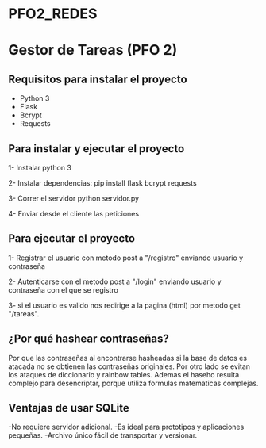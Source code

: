 # PFO2_REDES
# Gestor de Tareas (PFO 2)

## Requisitos para instalar el proyecto

- Python 3
- Flask
- Bcrypt
- Requests

## Para instalar y ejecutar el proyecto 
1- Instalar python 3

2- Instalar dependencias:
pip install flask bcrypt requests

3- Correr el servidor
python servidor.py

 4- Enviar desde el cliente las peticiones
 
 ## Para ejecutar el proyecto 
 
 1- Registrar el usuario con metodo post a "/registro" enviando
 usuario y contraseña
 
 2- Autenticarse con el metodo post a "/login" enviando 
 usuario y contraseña con el que se registro
 
 3- si el usuario es valido nos redirige a la pagina
 (html) por metodo get "/tareas".

 ## ¿Por qué hashear contraseñas?
 
 Por que las contraseñas al encontrarse hasheadas si la base de datos es atacada no se obtienen las contraseñas originales.
 Por otro lado se evitan los ataques de diccionario y rainbow tables.
 Ademas el haseho resulta complejo para desencriptar, porque utiliza formulas matematicas complejas.
 
 ## Ventajas de usar SQLite
 
-No requiere servidor adicional.
-Es ideal para prototipos y aplicaciones pequeñas.
-Archivo único fácil de transportar y versionar.
